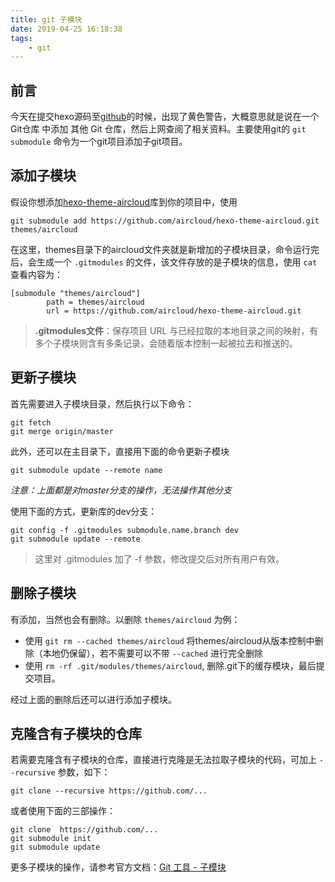 ```yaml
---
title: git 子模块
date: 2019-04-25 16:18:38
tags:
    - git
---
```


## 前言

今天在提交hexo源码至[github](https://github.com/sakurahe/sakurahe.github.io/tree/blog)的时候，出现了黄色警告，大概意思就是说在一个Git仓库 中添加 其他 Git 仓库，然后上网查阅了相关资料。主要使用git的 `git submodule` 命令为一个git项目添加子git项目。

## 添加子模块

假设你想添加[hexo-theme-aircloud](https://github.com/aircloud/hexo-theme-aircloud.git)库到你的项目中，使用

```
git submodule add https://github.com/aircloud/hexo-theme-aircloud.git themes/aircloud
```

在这里，themes目录下的aircloud文件夹就是新增加的子模块目录，命令运行完后，会生成一个 `.gitmodules` 的文件，该文件存放的是子模块的信息，使用 `cat` 查看内容为：

```
[submodule "themes/aircloud"]
        path = themes/aircloud
        url = https://github.com/aircloud/hexo-theme-aircloud.git
```

>**.gitmodules文件**：保存项目 URL 与已经拉取的本地目录之间的映射，有多个子模块则含有多条记录，会随着版本控制一起被拉去和推送的。

## 更新子模块

首先需要进入子模块目录，然后执行以下命令：

```
git fetch
git merge origin/master
```

此外，还可以在主目录下，直接用下面的命令更新子模块

```
git submodule update --remote name
```

_注意：上面都是对master分支的操作，无法操作其他分支_

使用下面的方式，更新库的dev分支：

```
git config -f .gitmodules submodule.name.branch dev
git submodule update --remote
```

>这里对 .gitmodules 加了 -f 参数，修改提交后对所有用户有效。

## 删除子模块

有添加，当然也会有删除。以删除 `themes/aircloud` 为例：

- 使用 `git rm --cached themes/aircloud` 将themes/aircloud从版本控制中删除（本地仍保留），若不需要可以不带 `--cached` 进行完全删除
- 使用 `rm -rf .git/modules/themes/aircloud`, 删除.git下的缓存模块，最后提交项目。

经过上面的删除后还可以进行添加子模块。

## 克隆含有子模块的仓库

若需要克隆含有子模块的仓库，直接进行克隆是无法拉取子模块的代码，可加上 `--recursive` 参数，如下：

```
git clone --recursive https://github.com/...
```

或者使用下面的三部操作：

```
git clone  https://github.com/...
git submodule init
git submodule update
```

更多子模块的操作，请参考官方文档：[Git 工具 - 子模块](https://git-scm.com/book/zh/v1/Git-%E5%B7%A5%E5%85%B7-%E5%AD%90%E6%A8%A1%E5%9D%97)
